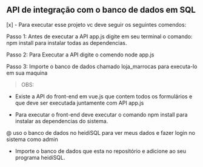 ## API de integração com o banco de dados em SQL

[x] - Para executar esse projeto vc deve seguir os seguintes comendos: 

Passo 1: Antes de executar a API app.js digite em seu terminal o comando: npm install para instalar todas as dependencias.

Passo 2: Para Executar a API digite o comendo node app.js

Passo 3: Importe o banco de dados chamado loja_marrocas para executa-lo em sua maquina

> OBS: 
* Existe a API do front-end em vue.js que contem todos os formulários e que deve ser executada juntamente com API app.js

* Para executar o front-end deve executar o comando npm install para instalar as dependencias do sistema. 

@ uso o banco de dados no heidiSQL para ver meus dados e fazer login no sistema como admin

* Importe o banco de dados que esta no repositório e adicione ao seu programa heidiSQL. 